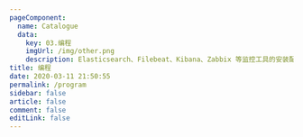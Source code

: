 ```yaml
---
pageComponent:
  name: Catalogue
  data:
    key: 03.编程
    imgUrl: /img/other.png
    description: Elasticsearch、Filebeat、Kibana、Zabbix 等监控工具的安装配置和使用
title: 编程
date: 2020-03-11 21:50:55
permalink: /program
sidebar: false
article: false
comment: false
editLink: false
---
```

